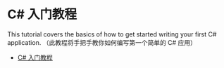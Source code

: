 # C# 入门教程

This tutorial covers the basics of how to get started writing your first C# application. （此教程将手把手教你如何编写第一个简单的 C# 应用）

- [C# 入门教程](getting-started/README.md)
